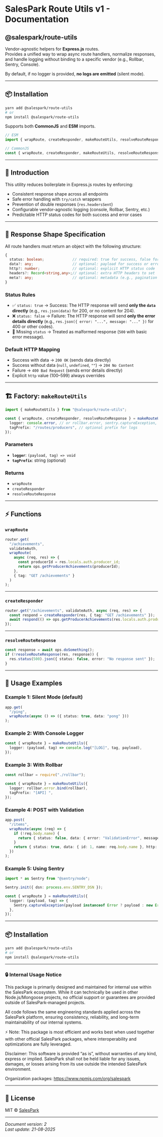 # SalesPark Route Utils v1 - Documentation

## @salespark/route-utils

Vendor-agnostic helpers for **Express.js** routes.  
Provides a unified way to wrap async route handlers, normalize responses, and handle logging without binding to a specific vendor (e.g., Rollbar, Sentry, Console).

By default, if no logger is provided, **no logs are emitted** (silent mode).

---

## 📦 Installation

```bash
yarn add @salespark/route-utils
# or
npm install @salespark/route-utils
```

Supports both **CommonJS** and **ESM** imports.

```ts
// ESM
import { wrapRoute, createResponder, makeRouteUtils, resolveRouteResponse } from "@salespark/route-utils";

// CommonJS
const { wrapRoute, createResponder, makeRouteUtils, resolveRouteResponse } = require("@salespark/route-utils");
```

---

## 🚀 Introduction

This utility reduces boilerplate in Express.js routes by enforcing:

- Consistent response shape across all endpoints
- Safe error handling with `try/catch` wrappers
- Prevention of double responses (`res.headersSent`)
- Configurable vendor-agnostic logging (console, Rollbar, Sentry, etc.)
- Predictable HTTP status codes for both success and error cases

---

## 📐 Response Shape Specification

All route handlers must return an object with the following structure:

```ts
{
  status: boolean;             // required: true for success, false for failure
  data?: any;                  // optional: payload for success or error
  http?: number;               // optional: explicit HTTP status code
  headers?: Record<string,any>;// optional: extra HTTP headers to set
  meta?: any;                  // optional: metadata (e.g., pagination info)
}
```

### Status Rules

- ✅ `status: true` → Success: The HTTP response will send **only the `data` directly** (e.g., `res.json(data)` for 200, or no content for 204).
- ❌ `status: false` → Failure: The HTTP response will send **only the error details directly** (e.g., `res.json({ error: "...", message: "..." })` for 400 or other codes).
- 🚨 Missing `status` → Treated as malformed response (`500` with basic error message).

### Default HTTP Mapping

- Success with data → `200 OK` (sends data directly)
- Success without data (`null`, `undefined`, `""`) → `204 No Content`
- Failure → `400 Bad Request` (sends error details directly)
- Explicit `http` value (100–599) always overrides

---

## 🏗️ Factory: `makeRouteUtils`

```ts
import { makeRouteUtils } from "@salespark/route-utils";

const { wrapRoute, createResponder, resolveRouteResponse } = makeRouteUtils({
  logger: console.error, // or rollbar.error, sentry.captureException, etc.
  tagPrefix: "/routes/producers", // optional prefix for logs
});
```

### Parameters

- **`logger`**: `(payload, tag) => void`
- **`tagPrefix`**: string (optional)

### Returns

- `wrapRoute`
- `createResponder`
- `resolveRouteResponse`

---

## ⚡ Functions

### `wrapRoute`

```ts
router.get(
  "/achievements",
  validateAuth,
  wrapRoute(
    async (req, res) => {
      const producerId = res.locals.auth.producer_id;
      return ops.getProducerAchievements(producerId);
    },
    { tag: "GET /achievements" }
  )
);
```

---

### `createResponder`

```ts
router.get("/achievements", validateAuth, async (req, res) => {
  const respond = createResponder(res, { tag: "GET /achievements" });
  await respond(() => ops.getProducerAchievements(res.locals.auth.producer_id));
});
```

---

### `resolveRouteResponse`

```ts
const response = await ops.doSomething();
if (!resolveRouteResponse(res, response)) {
  res.status(500).json({ status: false, error: "No response sent" });
}
```

---

## 🧪 Usage Examples

### Example 1: Silent Mode (default)

```ts
app.get(
  "/ping",
  wrapRoute(async () => ({ status: true, data: "pong" }))
);
```

### Example 2: With Console Logger

```ts
const { wrapRoute } = makeRouteUtils({
  logger: (payload, tag) => console.log("[LOG]", tag, payload),
});
```

### Example 3: With Rollbar

```ts
const rollbar = require("./rollbar");

const { wrapRoute } = makeRouteUtils({
  logger: rollbar.error.bind(rollbar),
  tagPrefix: "[API] ",
});
```

### Example 4: POST with Validation

```ts
app.post(
  "/items",
  wrapRoute(async (req) => {
    if (!req.body.name) {
      return { status: false, data: { error: "ValidationError", message: "Name required" }, http: 422 };
    }
    return { status: true, data: { id: 1, name: req.body.name }, http: 201 };
  })
);
```

### Example 5: Using Sentry

```ts
import * as Sentry from "@sentry/node";

Sentry.init({ dsn: process.env.SENTRY_DSN });

const { wrapRoute } = makeRouteUtils({
  logger: (payload, tag) => {
    Sentry.captureException(payload instanceof Error ? payload : new Error(JSON.stringify(payload)));
  },
});
```

---

## 📦 Installation

```bash
yarn add @salespark/route-utils
# or
npm install @salespark/route-utils
```

---

### 🔒 Internal Usage Notice

This package is primarily designed and maintained for internal use within the SalesPark ecosystem.
While it can technically be used in other Node.js/Mongoose projects, no official support or guarantees are provided outside of SalesPark-managed projects.

All code follows the same engineering standards applied across the SalesPark platform, ensuring consistency, reliability, and long-term maintainability of our internal systems.

⚡ Note: This package is most efficient and works best when used together with other official SalesPark packages, where interoperability and optimizations are fully leveraged.

Disclaimer: This software is provided “as is”, without warranties of any kind, express or implied. SalesPark shall not be held liable for any issues, damages, or losses arising from its use outside the intended SalesPark environment.

Organization packages: https://www.npmjs.com/org/salespark

---

## 📄 License

MIT © [SalesPark](https://salespark.io)

---

_Document version: 2_  
_Last update: 21-08-2025_
